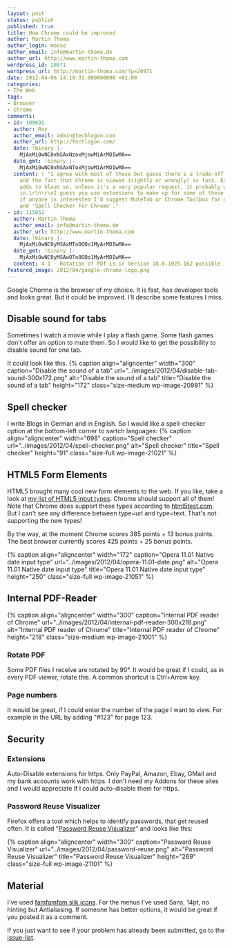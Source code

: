 ```yaml
---
layout: post
status: publish
published: true
title: How Chrome could be improved
author: Martin Thoma
author_login: moose
author_email: info@martin-thoma.de
author_url: http://www.martin-thoma.com
wordpress_id: 20971
wordpress_url: http://martin-thoma.com/?p=20971
date: 2012-04-06 14:19:31.000000000 +02:00
categories:
- The Web
tags:
- Browser
- Chrome
comments:
- id: 109691
  author: Roy
  author_email: admin@techlogon.com
  author_url: http://techlogon.com/
  date: !binary |-
    MjAxMi0wNC0xNSAxNzoxMjowMiArMDIwMA==
  date_gmt: !binary |-
    MjAxMi0wNC0xNSAxNToxMjowMiArMDIwMA==
  content: ! "I agree with most of these but guess there's a trade-off between features
    and the fact that Chrome is viewed (rightly or wrongly) as fast. Each new feature
    adds to bloat so, unless it's a very popular request, it probably won't make it
    in.\r\n\r\nI guess you use extensions to make up for some of these features but
    if anyone is interested I'd suggest MuteTab or Chrome Toolbox for disabling sounds
    and 'Spell Checker For Chrome'."
- id: 115051
  author: Martin Thoma
  author_email: info@martin-thoma.de
  author_url: http://www.martin-thoma.com
  date: !binary |-
    MjAxMi0wNC0yMSAxMTo0ODo1MyArMDIwMA==
  date_gmt: !binary |-
    MjAxMi0wNC0yMSAwOTo0ODo1MyArMDIwMA==
  content: 4.1 - Rotation of PDf is in Version 18.0.1025.162 possible :D
featured_image: 2012/04/google-chrome-logo.png
---
```

Google Chorme is the browser of my choice. It is fast, has developer tools and looks great. But it could be improved. I'll describe some features I miss.

<h2>Disable sound for tabs</h2>
Sometimes I watch a movie while I play a flash game. Some flash games don't offer an option to mute them. So I would like to get the possibility to disable sound for one tab.

It could look like this.
{% caption align="aligncenter" width="300" caption="Disable the sound of a tab" url="../images/2012/04/disable-tab-sound-300x172.png" alt="Disable the sound of a tab" title="Disable the sound of a tab" height="172" class="size-medium wp-image-20981" %}

<h2>Spell checker</h2>
I write Blogs in German and in English. So I would like a spell-checker option at the bottom-left corner to switch languages:
{% caption align="aligncenter" width="698" caption="Spell checker" url="../images/2012/04/spell-checker.png" alt="Spell checker" title="Spell checker" height="91" class="size-full wp-image-21021" %}

<h2>HTML5 Form Elements</h2>
HTML5 brought many cool new form elements to the web. If you like, take a look at <a href="http://www.martin-thoma.de/html5/input.php">my list of HTML5 input types</a>. Chrome should support all of them!
Note that Chrome does support these types according to <a href="http://html5test.com/">html5test.com</a>. But I can't see any difference between type=url and type=text. That's not supporting the new types!

By the way, at the moment Chrome scores 385 points + 13 bonus points. The best browser currently scores 425 points + 25 bonus points.

{% caption align="aligncenter" width="172" caption="Opera 11.01 Native date input type" url="../images/2012/04/opera-11.01-date.png" alt="Opera 11.01 Native date input type" title="Opera 11.01 Native date input type" height="250" class="size-full wp-image-21051" %}

<h2>Internal PDF-Reader</h2>
{% caption align="aligncenter" width="300" caption="Internal PDF reader of Chrome" url="../images/2012/04/internal-pdf-reader-300x218.png" alt="Internal PDF reader of Chrome" title="Internal PDF reader of Chrome" height="218" class="size-medium wp-image-21001" %}
<h3>Rotate PDF</h3>
Some PDF files I receive are rotated by 90&deg;. It would be great if I could, as in every PDF viewer, rotate this. A common shortcut is Ctrl+Arrow key.

<h3>Page numbers</h3>
It would be great, if I could enter the number of the page I want to view. For example in the URL by adding "#123" for page 123.

<h2>Security</h2>
<h3>Extensions</h3>
Auto-Disable extensions for https. Only PayPal, Amazon, Ebay, GMail and my bank accounts work with https. I don't need my Addons for these sites and I would appreciate if I could auto-disable them for https.

<h3>Password Reuse Visualizer</h3>
Firefox offers a tool which helps to identify passwords, that get reused often. It is called "<a href="https://addons.mozilla.org/de/firefox/addon/password-reuse-visualizer/">Password Reuse Visualizer</a>" and looks like this:

{% caption align="aligncenter" width="300" caption="Password Reuse Visualizer" url="../images/2012/04/password-reuse.png" alt="Password Reuse Visualizer" title="Password Reuse Visualizer" height="269" class="size-full wp-image-21101" %}

<h2>Material</h2>
I've used <a href="http://www.famfamfam.com/lab/icons/silk/">famfamfam slik icons</a>. For the menus I've used Sans, 14pt, no hinting but Antialiasing. If someone has better options, it would be great if you posted it as a comment.

If you just want to see if your problem has already been submitted, go to the <a href="http://code.google.com/p/chromium/issues/list">issue-list</a>.
